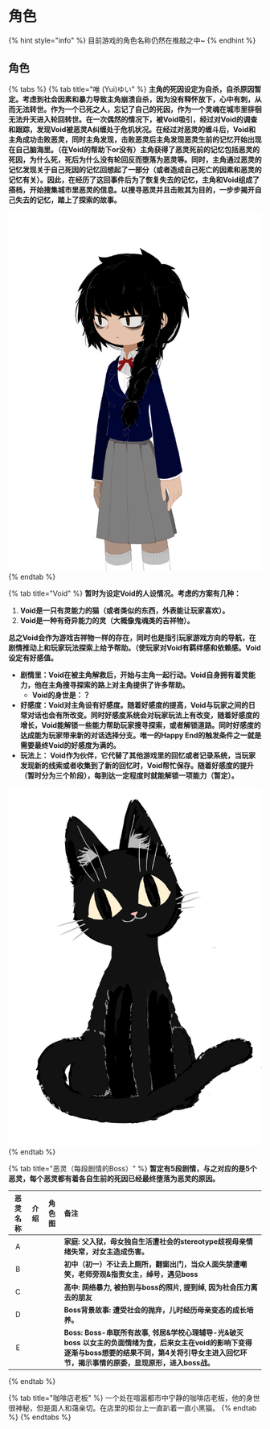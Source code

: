# 角色

{% hint style="info" %}
 目前游戏的角色名称仍然在推敲之中~
{% endhint %}

## **角色** <a id="role"></a>

{% tabs %}
{% tab title="唯 \(Yui\)ゆい" %}
        **主角的死因设定为自杀，自杀原因暂定。考虑到社会因素和暴力导致主角崩溃自杀，因为没有释怀放下，心中有刺，从而无法转世。作为一个已死之人，忘记了自己的死因，作为一个灵魂在城市里徘徊无法升天进入轮回转世。在一次偶然的情况下，被Void吸引，经过对Void的调查和跟踪，发现Void被恶灵A纠缠处于危机状况。在经过对恶灵的缠斗后，Void和主角成功击败恶灵，同时主角发现，击败恶灵后主角发现恶灵生前的记忆开始出现在自己脑海里。（在Void的帮助下or没有）主角获得了恶灵死前的记忆包括恶灵的死因，为什么死，死后为什么没有轮回反而堕落为恶灵等。同时，主角通过恶灵的记忆发现关于自己死因的记忆回想起了一部分（或者造成自己死亡的因素和恶灵的记忆有关）。因此，在经历了这回事件后为了恢复失去的记忆，主角和Void组成了搭档，开始搜集城市里恶灵的信息。以搜寻恶灵并且击败其为目的，一步步揭开自己失去的记忆，踏上了探索的故事。**

![&#x5973;&#x4E3B; &#x7ACB;&#x7ED8;&#x56FE;](../.gitbook/assets/li-hui-de-fu-ben-.png)
{% endtab %}

{% tab title="Void" %}
**暂时为设定Void的人设情况。考虑的方案有几种：**

1. **Void是一只有灵能力的猫（或者类似的东西，外表能让玩家喜欢）。**
2. **Void是一种有奇异能力的灵（大概像鬼魂类的吉祥物）。**

 **总之Void会作为游戏吉祥物一样的存在，同时也是指引玩家游戏方向的导航，在剧情推动上和玩家玩法探索上给予帮助。（使玩家对Void有羁绊感和依赖感。Void设定有好感值。**

* **剧情里：Void在被主角解救后，开始与主角一起行动。Void自身拥有着灵能力，他在主角搜寻探索的路上对主角提供了许多帮助。**
  * **Void的身世是：？**
* **好感度：Void对主角设有好感度。随着好感度的提高，Void与玩家之间的日常对话也会有所改变。同时好感度系统会对玩家玩法上有改变，随着好感度的增长，Void能解锁一些能力帮助玩家搜寻探索，或者解锁道路。同时好感度的达成能为玩家带来新的对话选择分支。唯一的Happy End的触发条件之一就是需要最终Void的好感度为满的。**
* **玩法上： Void作为伙伴，它代替了其他游戏里的回忆或者记录系统，当玩家发现新的线索或者收集到了新的回忆时，Void帮忙保存。随着好感度的提升（暂时分为三个阶段），每到达一定程度时就能解锁一项能力（暂定）。**  

![Void &#x7ACB;&#x7ED8;&#x56FE;](../.gitbook/assets/void.png)
{% endtab %}

{% tab title="恶灵（每段剧情的Boss）" %}
        **暂定有5段剧情，与之对应的是5个恶灵，每个恶灵都有着各自生前的死因已经最终堕落为恶灵的原因。**

| 恶灵名称 | 介绍 | 角色图 | 备注 |
| :---: | :---: | :---: | :--- |
| A |  |  | **家庭: 父入狱，母女独自生活遭社会的stereotype歧视母亲情绪失常，对女主造成伤害。** |
| B |  |  | **初中（初一）不让去上厕所，翻窗出门，当众人面失禁遭嘲笑，老师旁观&指责女主，绰号，遇见boss** |
| C |  |  | **高中: 网络暴力, 被拍到与boss的照片, 提到绰, 因为社会压力离去的朋友** |
| D |  |  | **Boss背景故事: 遭受社会的抛弃，儿时经历母亲变态的成长培养。** |
| E |  |  | **Boss: Boss-串联所有故事, 邻居&学校心理辅导-光&破灭 boss 以女主的负面情绪为食，后来女主在void的影响下变得逐渐与boss想要的结果不同，第4关将引导女主进入回忆环节，揭示事情的原委，显现原形，进入boss战。** |
{% endtab %}

{% tab title="咖啡店老板" %}
一个处在喧嚣都市中宁静的咖啡店老板，他的身世很神秘，但是面人和蔼亲切。在店里的柜台上一直趴着一直小黑猫。
{% endtab %}
{% endtabs %}







